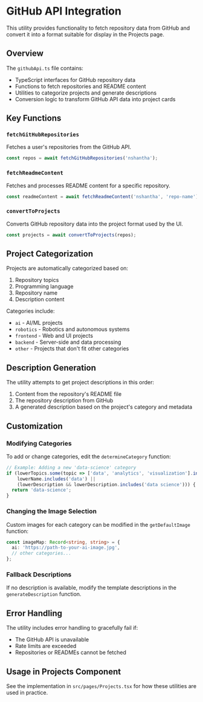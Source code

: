 # GitHub API Integration

This utility provides functionality to fetch repository data from GitHub and convert it into a format suitable for display in the Projects page.

## Overview

The `githubApi.ts` file contains:

- TypeScript interfaces for GitHub repository data
- Functions to fetch repositories and README content
- Utilities to categorize projects and generate descriptions
- Conversion logic to transform GitHub API data into project cards

## Key Functions

### `fetchGitHubRepositories`

Fetches a user's repositories from the GitHub API.

```typescript
const repos = await fetchGitHubRepositories('nshantha');
```

### `fetchReadmeContent`

Fetches and processes README content for a specific repository.

```typescript
const readmeContent = await fetchReadmeContent('nshantha', 'repo-name');
```

### `convertToProjects`

Converts GitHub repository data into the project format used by the UI.

```typescript
const projects = await convertToProjects(repos);
```

## Project Categorization

Projects are automatically categorized based on:

1. Repository topics
2. Programming language
3. Repository name
4. Description content

Categories include:
- `ai` - AI/ML projects
- `robotics` - Robotics and autonomous systems
- `frontend` - Web and UI projects
- `backend` - Server-side and data processing
- `other` - Projects that don't fit other categories

## Description Generation

The utility attempts to get project descriptions in this order:

1. Content from the repository's README file
2. The repository description from GitHub
3. A generated description based on the project's category and metadata

## Customization

### Modifying Categories

To add or change categories, edit the `determineCategory` function:

```typescript
// Example: Adding a new 'data-science' category
if (lowerTopics.some(topic => ['data', 'analytics', 'visualization'].includes(topic)) ||
    lowerName.includes('data') || 
    (lowerDescription && lowerDescription.includes('data science'))) {
  return 'data-science';
}
```

### Changing the Image Selection

Custom images for each category can be modified in the `getDefaultImage` function:

```typescript
const imageMap: Record<string, string> = {
  ai: 'https://path-to-your-ai-image.jpg',
  // other categories...
};
```

### Fallback Descriptions

If no description is available, modify the template descriptions in the `generateDescription` function.

## Error Handling

The utility includes error handling to gracefully fail if:
- The GitHub API is unavailable
- Rate limits are exceeded
- Repositories or READMEs cannot be fetched

## Usage in Projects Component

See the implementation in `src/pages/Projects.tsx` for how these utilities are used in practice. 